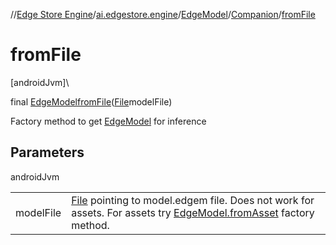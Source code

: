//[Edge Store Engine](../../../../index.md)/[ai.edgestore.engine](../../index.md)/[EdgeModel](../index.md)/[Companion](index.md)/[fromFile](from-file.md)

# fromFile

[androidJvm]\

final [EdgeModel](../index.md)[fromFile](from-file.md)([File](https://developer.android.com/reference/kotlin/java/io/File.html)modelFile)

Factory method to get [EdgeModel](../index.md) for inference

## Parameters

androidJvm

| | |
|---|---|
| modelFile | [File](https://developer.android.com/reference/kotlin/java/io/File.html) pointing to model.edgem file. Does not work for assets. For assets try [EdgeModel.fromAsset](from-asset.md) factory method. |
